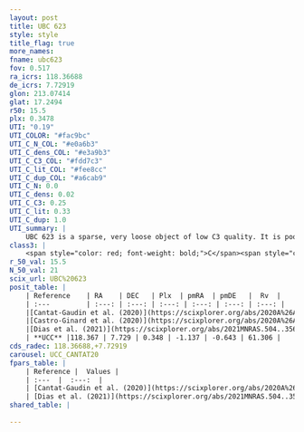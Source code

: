 ```yaml
---
layout: post
title: UBC 623
style: style
title_flag: true
more_names: 
fname: ubc623
fov: 0.517
ra_icrs: 118.36688
de_icrs: 7.72919
glon: 213.07414
glat: 17.2494
r50: 15.5
plx: 0.3478
UTI: "0.19"
UTI_COLOR: "#fac9bc"
UTI_C_N_COL: "#e0a6b3"
UTI_C_dens_COL: "#e3a9b3"
UTI_C_C3_COL: "#fdd7c3"
UTI_C_lit_COL: "#fee8cc"
UTI_C_dup_COL: "#a6cab9"
UTI_C_N: 0.0
UTI_C_dens: 0.02
UTI_C_C3: 0.25
UTI_C_lit: 0.33
UTI_C_dup: 1.0
UTI_summary: |
    UBC 623 is a sparse, very loose object of low C3 quality. It is poorly studied in the literature.<br><br><span style="color: #99180f; font-weight: bold;">Warning: </span>contains less than 25 stars with <i>P>0.5</i> estimated.
class3: |
    <span style="color: red; font-weight: bold;">C</span><span style="color: red; font-weight: bold;">C</span>
r_50_val: 15.5
N_50_val: 21
scix_url: UBC%20623
posit_table: |
    | Reference    | RA    | DEC   | Plx  | pmRA  | pmDE   |  Rv  |
    | :---         | :---: | :---: | :---: | :---: | :---: | :---: |
    |[Cantat-Gaudin et al. (2020)](https://scixplorer.org/abs/2020A%26A...640A...1C) | 118.391 | 7.739 | 0.352 | -1.243 | -0.657 | -- |
    |[Castro-Ginard et al. (2020)](https://scixplorer.org/abs/2020A%26A...635A..45C) | 118.376 | 7.703 | 0.354 | -1.265 | -0.694 | -- |
    |[Dias et al. (2021)](https://scixplorer.org/abs/2021MNRAS.504..356D) | 118.364 | 7.697 | 0.33 | -1.229 | -0.687 | 79.429 |
    | **UCC** |118.367 | 7.729 | 0.348 | -1.137 | -0.643 | 61.306 | 
cds_radec: 118.36688,+7.72919
carousel: UCC_CANTAT20
fpars_table: |
    | Reference |  Values |
    | :---  |  :---:  |
    | [Cantat-Gaudin et al. (2020)](https://scixplorer.org/abs/2020A%26A...640A...1C) | `AVNN=0.05, DMNN=12.09, AgeNN=9.21` |
    | [Dias et al. (2021)](https://scixplorer.org/abs/2021MNRAS.504..356D) | `Av=0.284, Dist=2388, logage=9.195, [Fe/H]=-0.268` |
shared_table: |
    
---
```


